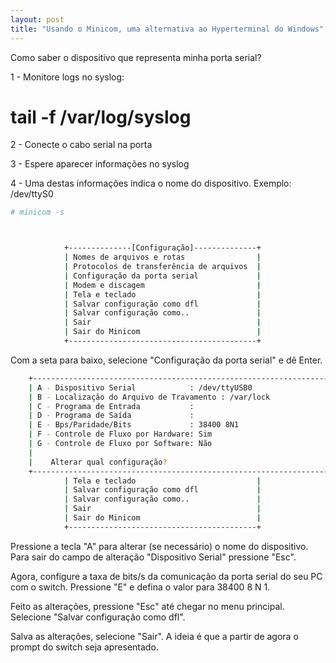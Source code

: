```yaml
---
layout: post
title: "Usando o Minicom, uma alternativa ao Hyperterminal do Windows"
---
```


Como saber o dispositivo que representa minha porta serial?

1 - Monitore logs no syslog:

# tail -f /var/log/syslog

2 - Conecte o cabo serial na porta

3 - Espere aparecer informações no syslog

4 - Uma destas informações indica o nome do dispositivo.
Exemplo: /dev/ttyS0

```bash
# minicom -s



            +--------------[Configuração]--------------+                     
            | Nomes de arquivos e rotas                |                     
            | Protocolos de transferência de arquivos  |                     
            | Configuração da porta serial             |                     
            | Modem e discagem                         |                     
            | Tela e teclado                           |
            | Salvar configuração como dfl             |
            | Salvar configuração como..               |
            | Sair                                     |
            | Sair do Minicom                          |
            +------------------------------------------+
```

Com a seta para baixo, selecione "Configuração da porta serial" e dê Enter.

```bash
    +-----------------------------------------------------------------------+
    | A - Dispositivo Serial            : /dev/ttyUSB0                      |
    | B - Localização do Arquivo de Travamento : /var/lock                  |
    | C - Programa de Entrada           :                                   |
    | D - Programa de Saída             :                                   |
    | E - Bps/Paridade/Bits             : 38400 8N1                         |
    | F - Controle de Fluxo por Hardware: Sim                               |
    | G - Controle de Fluxo por Software: Não                               |
    |                                                                       |
    |    Alterar qual configuração?                                         |
    +-----------------------------------------------------------------------+
            | Tela e teclado                           |
            | Salvar configuração como dfl             |
            | Salvar configuração como..               |
            | Sair                                     |
            | Sair do Minicom                          |
            +------------------------------------------+
```


Pressione a tecla "A" para alterar (se necessário) o nome do dispositivo. 
Para sair do campo de alteração "Dispositivo Serial" pressione "Esc".

Agora, configure a taxa de bits/s da comunicação da porta serial do seu PC com o switch.
Pressione "E" e defina o valor para 38400 8 N 1.

Feito as alterações, pressione "Esc" até chegar no menu principal.
Selecione "Salvar configuração como dfl".

Salva as alterações, selecione "Sair".
A ideia é que a partir de agora o prompt do switch seja apresentado.

